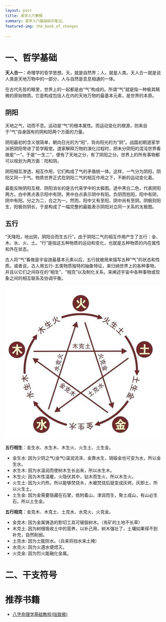 ```yaml
---
layout: post
title: 易学入门教程
summary: 易学入门基础知识笔记。
featured-img: the_book_of_changes

---
```


# 一、哲学基础

**天人合一**：命理学的哲学思想。天，就是自然界；人，就是人类。天人合一就是说人类是天地万物中的一部分，人与自然是息息相通的一体。

在古代先哲的眼里，世界上的一起都是由“气”构成的。所谓“气”就是指一种极其精微的原始物质。它是构成包括人在内的天地万物的最基本元素，是世界的本原。

阴阳
------

天地之气，动而不息。运动是“气”的根本属性。而运动变化的根源，则来自于“气”自身固有的阴和阳两个方面的力量。

阴阳最初的含义很简单，朝向日光的为“阳”，背向阳光的为“阴”。战国初期道家学派把阴阳带进了哲学殿堂。道家解释万物的演化过程时，把未分阴阳的混沌世界看做是“一”。于是“一生二”，便有了天地之分，有了阴阳之分。世界上的所有事物都可以规划为两方面：阳和阴。

阴阳相互渗透，相互作用，它们构成了气的矛盾统一体。这样，一气分为阴阳，阴阳又同一于气。物质世界正式在阴阳二气的相互作用之下，不断的运动变化着。

最能反映阴阳互根、阴阳消长的是古代易学中的太极图。途中黑白二色，代表阴阳两方。白中黑点表示阳中有阴，黑中白点表示阴中有阳。负阴而抱阳，阳中有阴，阴中有阳。分之为二，合之为一。然而，阳中又有至阳，阴中尚有至阴。阴极则阳生，阳极则阴长，于是构成了一幅完整的最能表示阴阳对立同一关系的太极图。


五行
------

“天降阳，地出阴，阴阳合而生五行”。由于阴阳二气的相互作用产生了五行：金、木、水、火、土。“行”是指这五种物质的运动和变化，也就是五种物质的内在属性和外在状态。

古人将“气”看做是宇宙逇最基本元素以后，五行就被用来描写五种“气”的状态和性质。或者说，古人用五行-五类物质独特的抽象特征，来归纳世界上的各种事物，并且以它们之间存在的“相生”，“相克”以及制化关系，来阐述宇宙中各种事物或现象之间的相互联系及协调平衡。

![](./assets/img/posts/1.jpg)

**五行相生**：金生水、水生木、木生火、火生土、土生金。 

  - 金生水: 因为少阴之气(金气)温润流泽，金靠水生，销锻金也可变为水，所以金生水。
  - 水生木: 因为水温润而使树木生长出来，所以水生木。
  - 木生火: 因为木性温暖，火隐伏其中，钻木而生火，所以木生火。
  - 火生土: 因为火灼热，所以能够焚烧木，木被焚烧后就变成灰烬，灰即土，所以火生土。
  - 土生金: 因为金需要隐藏在石里，依附着山，津润而生，聚土成山，有山必生石，所以土生金。
  
**五行相克**：金克木、木克土、土克水、水克火、火克金。

  - 金克木: 因为金属铸造的割切工具可锯毁树木。（有矿的土地不长草）
  - 木克土: 因为树根吸收土中的营养，以补己用，树木强壮了，土壤如果得不到补充，自然削弱。
  - 土克水: 因为土能防水。（兵来将挡水来土掩）
  - 水克火: 因为火遇水便熄灭。
  - 火克金: 因为烈火能融化金属。 

# 二、干支符号




# 推荐书籍
  * [八字命理学基础教程(陆致极)](https://www.aliyundrive.com/s/QvsPPCrLNmY)